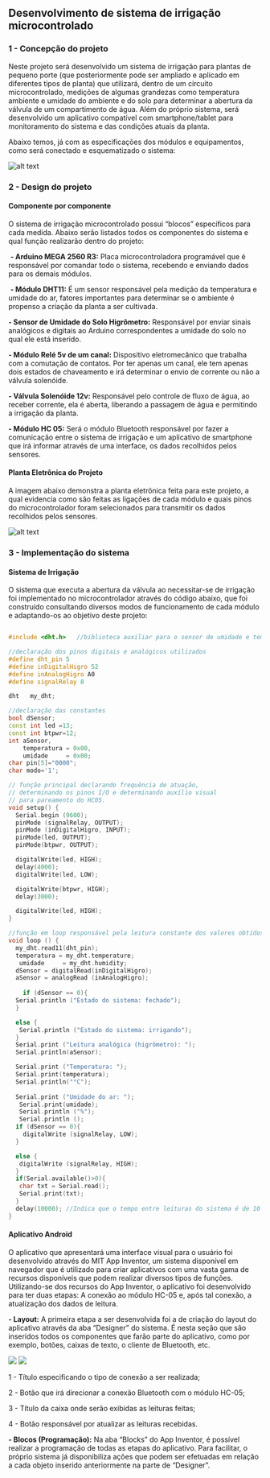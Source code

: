 ## **Desenvolvimento de sistema de irrigação microcontrolado**

### **1 - Concepção do projeto**			

Neste projeto será desenvolvido um sistema de irrigação para plantas de pequeno porte (que posteriormente pode ser ampliado e aplicado em diferentes tipos de planta) que utilizará, dentro de um circuito microcontrolado, medições de algumas grandezas como temperatura ambiente e umidade do ambiente e do solo para determinar a abertura da válvula de um compartimento de água. Além do próprio sistema, será desenvolvido um aplicativo compatível com smartphone/tablet para monitoramento do sistema e das condições atuais da planta.

Abaixo temos, já com as especificações dos módulos e equipamentos, como será conectado e esquematizado o sistema:

![alt text](https://github.com/LPAE/pi2_eng_20_1/blob/master/DJONATHAN/Diagrama%20de%20blocos.PNG)

### **2 - Design do projeto**


#### **Componente por componente**
	
O sistema de irrigação microcontrolado possui “blocos” específicos para cada medida. 
Abaixo serão listados todos os componentes do sistema e qual função realizarão dentro do projeto:
	
​	**- Arduino MEGA 2560 R3:** Placa microcontroladora programável que é responsável por comandar todo o sistema, recebendo e enviando dados para os demais módulos.

​	**- Módulo DHT11:** É um sensor responsável pela medição da temperatura e umidade do ar, fatores importantes para determinar se o ambiente é propenso a criação da planta a ser cultivada.

**- Sensor de Umidade do Solo Higrômetro:** Responsável por enviar sinais analógicos e digitais ao Arduino correspondentes a umidade do solo no qual ele está inserido. 

**- Módulo Relé 5v de um canal:** Dispositivo eletromecânico que trabalha com a comutação de contatos. Por ter apenas um canal, ele tem apenas dois estados de chaveamento e irá determinar o envio de corrente ou não a válvula solenóide.

**- Válvula Solenóide 12v:** Responsável pelo controle de fluxo de água, ao receber corrente, ela é aberta, liberando a passagem de água e permitindo a irrigação da planta.
	
**- Módulo HC 05:** Será o módulo Bluetooth responsável por fazer a comunicação entre o sistema de irrigação e um aplicativo de smartphone que irá informar através de uma interface, os dados recolhidos pelos sensores.


#### **Planta Eletrônica do Projeto**

A imagem abaixo demonstra a planta eletrônica feita para este projeto, a qual evidencia como são feitas as ligações de cada módulo e quais pinos do microcontrolador foram selecionados para transmitir os dados recolhidos pelos sensores.

![alt text](https://github.com/LPAE/pi2_eng_20_1/blob/master/DJONATHAN/Planta%20-%20Sist_irrig_2020_1.PNG)


### **3 - Implementação do sistema**

#### **Sistema de Irrigação**

O sistema que executa a abertura da válvula ao necessitar-se de irrigação foi implementado no microcontrolador através do código abaixo, que foi construído consultando diversos modos de funcionamento de cada módulo e adaptando-os ao objetivo deste projeto:

``` c++

#include <dht.h>   //biblioteca auxiliar para o sensor de umidade e temperatura

//declaração dos pinos digitais e analógicos utilizados
#define dht_pin 5
#define inDigitalHigro 52
#define inAnalogHigro A0
#define signalRelay 8

dht   my_dht;

//declaração das constantes
bool dSensor;
const int led =13;
const int btpwr=12;
int aSensor,
    temperatura = 0x00,   
    umidade     = 0x00;
char pin[5]="0000";
char modo='1';

// função principal declarando frequência de atuação, 
// determinando os pinos I/O e determinando auxílio visual 
// para pareamento do HC05.
void setup() {
  Serial.begin (9600);
  pinMode (signalRelay, OUTPUT);
  pinMode (inDigitalHigro, INPUT);
  pinMode(led, OUTPUT);
  pinMode(btpwr, OUTPUT);

  digitalWrite(led, HIGH);
  delay(4000);
  digitalWrite(led, LOW);

  digitalWrite(btpwr, HIGH);
  delay(3000);

  digitalWrite(led, HIGH);
}

//função em loop responsável pela leitura constante dos valores obtidos
void loop () {
  my_dht.read11(dht_pin);
  temperatura = my_dht.temperature;
   umidade     = my_dht.humidity;
  dSensor = digitalRead(inDigitalHigro);
  aSensor = analogRead (inAnalogHigro);
  
    if (dSensor == 0){
  Serial.println ("Estado do sistema: fechado");
  }

  else {
   Serial.println ("Estado do sistema: irrigando");
  }
  Serial.print ("Leitura analógica (higrômetro): ");
  Serial.println(aSensor);

  Serial.print ("Temperatura: ");
  Serial.print(temperatura);
  Serial.println("°C");
  
  Serial.print ("Umidade do ar: ");
   Serial.print(umidade);
   Serial.println ("%");
   Serial.println ();
  if (dSensor == 0){
    digitalWrite (signalRelay, LOW);
  }

  else {
   digitalWrite (signalRelay, HIGH);
  }
  if(Serial.available()>0){
   char txt = Serial.read(); 
   Serial.print(txt);
  }
  delay(10000); //Indica que o tempo entre leituras do sistema é de 10 segundos
}
```

#### **Aplicativo Android**

O aplicativo que apresentará uma interface visual para o usuário foi desenvolvido através do MIT App Inventor, um sistema disponível em navegador que é utilizado para criar aplicativos com uma vasta gama de recursos disponíveis que podem realizar diversos tipos de funções. Utilizando-se dos recursos do App Inventor, o aplicativo foi desenvolvido para ter duas etapas: A conexão ao módulo HC-05 e, após tal conexão, a atualização dos dados de leitura. 

**- Layout:** A primeira etapa a ser desenvolvida foi a de criação do layout do aplicativo através da aba “Designer” do sistema. É nesta seção que são inseridos todos os componentes que farão parte do aplicativo, como por exemplo, botões, caixas de texto, o cliente de Bluetooth, etc.

![](https://github.com/LPAE/pi2_eng_20_1/blob/master/DJONATHAN/Capturar.png) ![](https://github.com/LPAE/pi2_eng_20_1/blob/master/DJONATHAN/Components.PNG)

1 - Título especificando o tipo de conexão a ser realizada;

2 - Botão que irá direcionar a conexão Bluetooth com o módulo HC-05;

3 - Título da caixa onde serão exibidas as leituras feitas;

4 - Botão responsável por atualizar as leituras recebidas.

**- Blocos (Programação):** Na aba “Blocks” do App Inventor, é possível realizar a programação de todas as etapas do aplicativo. Para facilitar, o próprio sistema já disponibiliza ações que podem ser efetuadas em relação a cada objeto inserido anteriormente na parte de “Designer”. 


